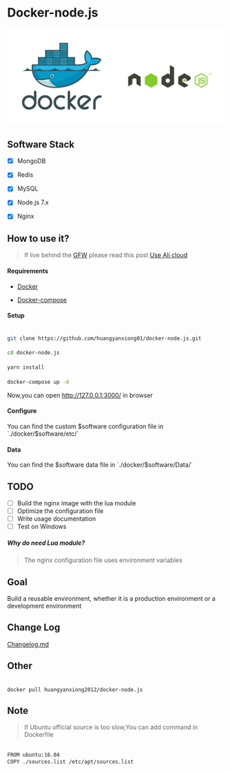 # Docker-node.js

![nodejsanddocker](./images/nodejsanddocker.jpeg)
 
## Software Stack
- [x] MongoDB
- [x] Redis
- [x] MySQL
- [x] Node.js 7.x
- [x] Nginx



## How to use it?

>If live behind the [GFW](https://zh.wikipedia.org/zh-hans/%E9%98%B2%E7%81%AB%E9%95%BF%E5%9F%8E) please read this post [Use Ali cloud](http://www.myfreax.com/use-aliyun-mirror-acceleration-on-docker/)


#### Requirements

- [Docker](https://www.docker.com/)

- [Docker-compose](https://github.com/docker/compose/releases)

#### Setup

```bash

git clone https://github.com/huangyanxiong01/docker-node.js.git

cd docker-node.js

yarn install

docker-compose up -d

```

Now,you can open http://127.0.0.1:3000/ in browser

#### Configure 

You can find the custom $software configuration file in `./docker/$software/etc/`


#### Data

You can find the  $software data file in `./docker/$software/Data/`

## TODO

- [ ] Build the nginx image with the lua module
- [ ] Optimize the configuration file
- [ ] Write usage documentation
- [ ] Test on Windows

##### Why do need Lua module?

> The nginx configuration file uses environment variables

## Goal
Build a reusable environment, whether it is a production environment or a development environment




## Change Log
[Changelog.md](changelog.md)



## Other

```

docker pull huangyanxiong2012/docker-node.js

```



## Note

> If Ubuntu official source is too slow,You can add command in Dockerfile

```

FROM ubuntu:16.04
COPY ./sources.list /etc/apt/sources.list

```